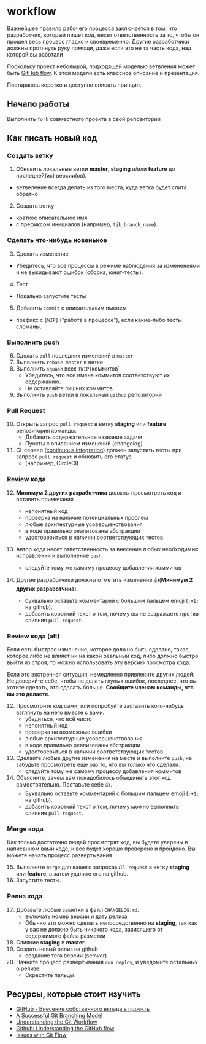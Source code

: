 # workflow

Важнейшее правило рабочего процесса заключается в том, что разработчик, который пишет код, несет ответственность за то, чтобы он прошел весь процесс гладко и своевременно.
Другие разработчики должны протянуть руку помощи, даже если это не та часть кода, над которой вы работали 

Поскольку проект небольшой, подходящей моделью ветвления может быть [GitHub flow](http://guides.github.com/overviews/flow/). К этой модели есть классное описание и презентация.

Постараюсь коротко и доступно описать принцип.

## Начало работы

Выполнить `fork` совместного проекта в свой репозиторий

## Как писать новый код

### Создать ветку

1. Обновить локальные ветки **master**, **staging** и/или **feature** до последней(их) версии(ов).
  - ветвеление всегда делать из того места, куда ветка будет слита обратно
2. Создать ветку 
  - краткое описательное имя
  - с префиксом инициалов (например, `tjk_branch_name`).

### Сделать что-нибудь новенькое

3. Сделать изменение
  - Убедитесь, что все процессы в режиме наблюдения за изменениями и не выкидывают ошибок (сборка, юнит-тесты).
4. Тест
  - Локально запустите тесты
5. Добавить `commit` с описательным именем
  - префикс с `[WIP]` ("работа в процессе"), если какие-либо тесты сломаны. 

### Выполнить push

6. Сделать `pull` последних изменений в `master`
7. Выполнить `rebase master` в ветке
8. Выполнить `squash` всех `[WIP]`коммитов`
    - Убедитесь, что все имена коммитов соответствуют их содержанию.
    - Не оставляйте лишних коммитов
9. Выполнить `push` ветки в локальный `github` репозиторий 

### Pull Request

10. Открыть запрос `pull request` в ветку **staging** или **feature** репозитория команды.
    - Добавить содержательное название задачи
    - Пункты с описанием изменений (changelog)
11. CI-сервер ([continuous integration](https://habr.com/ru/post/352282/)) должен запустить тесты при запросе `pull request` и обновить его статус
    - (например, CircleCI)

### Review кода

12. **Минимум 2 других разработчика** должны просмотреть код и оставить примечания
    - непонятный код
    - проверка на наличие потенциальных проблем
    - любые архитектурные усовершенствования
    - в коде правильно реализованы абстракции
    - удостовериться в наличии соответствующих тестов

13. Автор кода несет ответственность за внесение любых необходимых исправлений и выполнение `push`.
    - следуйте тому же самому процессу добавления коммитов
14. Другие разработчики должны отметить изменение 👍(**Минимум 2 других разработчика**).
    - буквально оставьте комментарий с большим пальцем emoji (`:+1:` на github).
    - добавить короткий текст о том, почему вы не возражаете против слияния `pull request`.

### Review кода (alt)

Если есть быстрое изменение, которое должно быть сделано, такое, которое либо не влияет ни на какой реальный код, либо должно быстро выйти из строя, то можно использовать эту версию просмотра кода.

Если это экстренная ситуация, немедленно привлеките других людей. Не доверяйте себе, чтобы не делать глупых ошибок, последнее, что вы хотите сделать, это сделать больше. **Сообщите членам команды, что вы это делаете**.

12. Просмотрите код сами, или попробуйте заставить кого-нибудь взглянуть на него вместе с вами.
    - убедиться, что всё чисто
    - непонятный код
    - проверка на возможные ошибки
    - любые архитектурные усовершенствования
    - в коде правильно реализованы абстракции
    - удостовериться в наличии соответствующих тестов
13. Сделайте любые другие изменения на месте и выполните `push`, не забудьте просмотреть еще раз то, что вы только что сделали.
    - следуйте тому же самому процессу добавления коммитов
14. Объясните, зачем вам понадобилось объединять этот код самостоятельно. Поставьте себе 👍.
    - Буквально оставьте комментарий с большим пальцем emoji (`:+1:` на github).
    - добавить короткий текст о том, почему можно выполнить слияние `pull request`.

### Merge кода

Как только достаточно людей просмотрят код, вы будете уверены в написанном вами коде, и все будет хорошо проверено и пройдено. Вы можете начать процесс развертывания.

15. Выполните `merge` для вашего запроса`pull request` в ветку **staging** или **feature**, а затем удалите его на github.
16. Запустите тесты.

### Релиз кода


17. Добавьте любые заметки в файл `CHANGELOG.md`.
    - включать номер версии и дату релиза
    - Обычно это можно сделать непосредственно на **staging**, так как у вас не должно быть никакого кода, зависящего от содержимого файла разметки
18. Слияние **staging** в **master**.
19. Создать новый релиз на github
    - создание тега версии (semver) 
20. Начните процесс развертывания `run deploy`, и уведомьте остальных о релизе.
    - Скрестите пальцы



## Ресурсы, которые стоит изучить

- [GitHub - Внесение собственного вклада в проекты](https://git-scm.com/book/ru/v2/GitHub-Внесение-собственного-вклада-в-проекты)
- [A Successful Git Branching Model](http://nvie.com/posts/a-successful-git-branching-model/)
- [Understanding the Git Workflow](https://sandofsky.com/blog/git-workflow.html)
- [Github: Understanding the GitHub flow](http://guides.github.com/overviews/flow/)
- [Issues with Git Flow](http://scottchacon.com/2011/08/31/github-flow.html)
